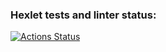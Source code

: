 ### Hexlet tests and linter status:
[![Actions Status](https://github.com/RKV102/python-project-52/actions/workflows/hexlet-check.yml/badge.svg)](https://github.com/RKV102/python-project-52/actions)